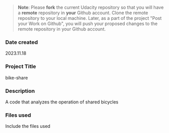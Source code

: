 >**Note**: Please **fork** the current Udacity repository so that you will have a **remote** repository in **your** Github account. Clone the remote repository to your local machine. Later, as a part of the project "Post your Work on Github", you will push your proposed changes to the remote repository in your Github account.

### Date created
2023.11.18

### Project Title
bike-share

### Description
A code that analyzes the operation of shared bicycles

### Files used
Include the files used



